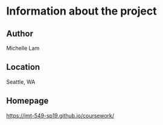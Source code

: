 # Information about the project

## Author

Michelle Lam

## Location

Seattle, WA

## Homepage

https://imt-549-sp19.github.io/coursework/